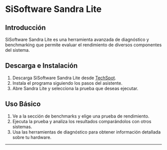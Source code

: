 # SiSoftware Sandra Lite

## Introducción
SiSoftware Sandra Lite es una herramienta avanzada de diagnóstico y benchmarking que permite evaluar el rendimiento de diversos componentes del sistema.

## Descarga e Instalación
1. Descarga SiSoftware Sandra Lite desde [TechSpot](https://www.techspot.com/downloads/160-sisoftware-sandra-lite.html).
2. Instala el programa siguiendo los pasos del asistente.
3. Abre Sandra Lite y selecciona la prueba que deseas ejecutar.

## Uso Básico
1. Ve a la sección de benchmarks y elige una prueba de rendimiento.
2. Ejecuta la prueba y analiza los resultados comparándolos con otros sistemas.
3. Usa las herramientas de diagnóstico para obtener información detallada sobre tu hardware.

---